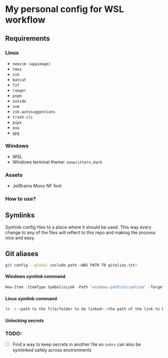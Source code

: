 # My personal config for WSL workflow

## Requirements

### Linux

- `neovim (appimage)`
- `tmux`
- `zsh`
- `batcat`
- `fzf`
- `ranger`
- `pnpm`
- `zoxide`
- `nvm`
- `zsh-autosuggestions`
- `trash-cli`
- `pipx`
- `exa`
- `gpg`

### Windows

- WSL
- Windows terminal theme: `zenwrittern_dark`

### Assets

- JetBrains Mono NF font

### How to use?

## Symlinks

Symlink config files to a place where it should be used.
This way every change to any of the files will reflect to this repo and
making the process nice and easy.

## Git aliases

```bash
git config --global include.path <ABS PATH TO gitalias.txt>
```

#### Windows symlink command

```powershell
New-Item -ItemType SymbolicLink -Path "windows-path\to\symlink" -Target "\\wsl$\Ubuntu\home\yourusername\path\to\target-thing"
```

#### Linux symlink command

```bash
ln -s <path to the file/folder to be linked> <the path of the link to be created>
```

#### Unlocking secrets

### TODO:

- [ ] Find a way to keep secrets in another file so `zshrc` can also be symlinked safely across environments

